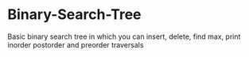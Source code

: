 Binary-Search-Tree
==================

Basic binary search tree in which you can insert, delete, find max, print inorder postorder and preorder traversals
